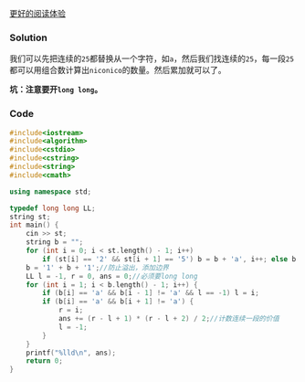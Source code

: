 [更好的阅读体验](https://xiaohuang888.github.io/2019/12/14/%E3%80%8CAT1175%E3%80%8D%E3%83%8B%E3%82%B3%E3%83%8B%E3%82%B3%E6%96%87%E5%AD%97%E5%88%97/)

### Solution

我们可以先把连续的`25`都替换从一个字符，如`a`，然后我们找连续的`25`，每一段`25`都可以用组合数计算出`niconico`的数量。然后累加就可以了。

**坑：注意要开`long long`。**

### Code

```cpp
#include<iostream>
#include<algorithm>
#include<cstdio>
#include<cstring>
#include<string>
#include<cmath>

using namespace std;

typedef long long LL;
string st;
int main() {
    cin >> st;
    string b = "";
    for (int i = 0; i < st.length() - 1; i++)
        if (st[i] == '2' && st[i + 1] == '5') b = b + 'a', i++; else b = b + st[i];//将所有的"25"转化为'a'
    b = '1' + b + '1';//防止溢出，添加边界
    LL l = -1, r = 0, ans = 0;//必须要long long
    for (int i = 1; i < b.length() - 1; i++) {
        if (b[i] == 'a' && b[i - 1] != 'a' && l == -1) l = i;
        if (b[i] == 'a' && b[i + 1] != 'a') {
            r = i;
            ans += (r - l + 1) * (r - l + 2) / 2;//计数连续一段的价值
            l = -1;
        }
    }
    printf("%lld\n", ans);
    return 0;
}
```